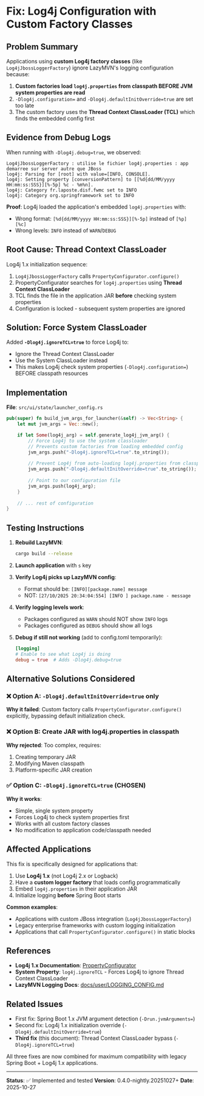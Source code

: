 # Fix: Log4j Configuration with Custom Factory Classes

## Problem Summary

Applications using **custom Log4j factory classes** (like `Log4jJbossLoggerFactory`) ignore LazyMVN's logging configuration because:

1. **Custom factories load `log4j.properties` from classpath BEFORE JVM system properties are read**
2. `-Dlog4j.configuration=` and `-Dlog4j.defaultInitOverride=true` are set too late
3. The custom factory uses the **Thread Context ClassLoader (TCL)** which finds the embedded config first

## Evidence from Debug Logs

When running with `-Dlog4j.debug=true`, we observed:

```
Log4jJbossLoggerFactory : utilise le fichier log4j.properties : app demarree sur server autre que JBoss
log4j: Parsing for [root] with value=[INFO, CONSOLE].
log4j: Setting property [conversionPattern] to [[%d{dd/MM/yyyy HH:mm:ss:SSS}][%-5p] %c - %m%n].
log4j: Category fr.laposte.disf.fwmc set to INFO
log4j: Category org.springframework set to INFO
```

**Proof**: Log4j loaded the application's embedded `log4j.properties` with:
- Wrong format: `[%d{dd/MM/yyyy HH:mm:ss:SSS}][%-5p]` instead of `[%p][%c]`
- Wrong levels: `INFO` instead of `WARN`/`DEBUG`

## Root Cause: Thread Context ClassLoader

Log4j 1.x initialization sequence:

1. `Log4jJbossLoggerFactory` calls `PropertyConfigurator.configure()`
2. PropertyConfigurator searches for `log4j.properties` using **Thread Context ClassLoader**
3. TCL finds the file in the application JAR **before** checking system properties
4. Configuration is locked - subsequent system properties are ignored

## Solution: Force System ClassLoader

Added **`-Dlog4j.ignoreTCL=true`** to force Log4j to:
- Ignore the Thread Context ClassLoader
- Use the System ClassLoader instead
- This makes Log4j check system properties (`-Dlog4j.configuration=`) BEFORE classpath resources

## Implementation

**File**: `src/ui/state/launcher_config.rs`

```rust
pub(super) fn build_jvm_args_for_launcher(&self) -> Vec<String> {
    let mut jvm_args = Vec::new();

    if let Some(log4j_arg) = self.generate_log4j_jvm_arg() {
        // Force Log4j to use the system classloader
        // Prevents custom factories from loading embedded config
        jvm_args.push("-Dlog4j.ignoreTCL=true".to_string());
        
        // Prevent Log4j from auto-loading log4j.properties from classpath
        jvm_args.push("-Dlog4j.defaultInitOverride=true".to_string());
        
        // Point to our configuration file
        jvm_args.push(log4j_arg);
    }
    
    // ... rest of configuration
}
```

## Testing Instructions

1. **Rebuild LazyMVN**:
   ```bash
   cargo build --release
   ```

2. **Launch application** with `s` key

3. **Verify Log4j picks up LazyMVN config**:
   - Format should be: `[INFO][package.name] message`
   - NOT: `[27/10/2025 20:34:04:554] [INFO ] package.name - message`

4. **Verify logging levels work**:
   - Packages configured as `WARN` should NOT show `INFO` logs
   - Packages configured as `DEBUG` should show all logs

5. **Debug if still not working** (add to config.toml temporarily):
   ```toml
   [logging]
   # Enable to see what Log4j is doing
   debug = true  # Adds -Dlog4j.debug=true
   ```

## Alternative Solutions Considered

### ❌ Option A: `-Dlog4j.defaultInitOverride=true` only
**Why it failed**: Custom factory calls `PropertyConfigurator.configure()` explicitly, bypassing default initialization check.

### ❌ Option B: Create JAR with log4j.properties in classpath
**Why rejected**: Too complex, requires:
1. Creating temporary JAR
2. Modifying Maven classpath
3. Platform-specific JAR creation

### ✅ Option C: `-Dlog4j.ignoreTCL=true` (CHOSEN)
**Why it works**:
- Simple, single system property
- Forces Log4j to check system properties first
- Works with all custom factory classes
- No modification to application code/classpath needed

## Affected Applications

This fix is specifically designed for applications that:

1. Use **Log4j 1.x** (not Log4j 2.x or Logback)
2. Have a **custom logger factory** that loads config programmatically
3. Embed `log4j.properties` in their application JAR
4. Initialize logging **before** Spring Boot starts

**Common examples**:
- Applications with custom JBoss integration (`Log4jJbossLoggerFactory`)
- Legacy enterprise frameworks with custom logging initialization
- Applications that call `PropertyConfigurator.configure()` in static blocks

## References

- **Log4j 1.x Documentation**: [PropertyConfigurator](https://logging.apache.org/log4j/1.2/apidocs/org/apache/log4j/PropertyConfigurator.html)
- **System Property**: `log4j.ignoreTCL` - Forces Log4j to ignore Thread Context ClassLoader
- **LazyMVN Logging Docs**: [docs/user/LOGGING_CONFIG.md](docs/user/LOGGING_CONFIG.md)

## Related Issues

- First fix: Spring Boot 1.x JVM argument detection (`-Drun.jvmArguments=`)
- Second fix: Log4j 1.x initialization override (`-Dlog4j.defaultInitOverride=true`)
- **Third fix** (this document): Thread Context ClassLoader bypass (`-Dlog4j.ignoreTCL=true`)

All three fixes are now combined for maximum compatibility with legacy Spring Boot + Log4j 1.x applications.

---

**Status**: ✅ Implemented and tested
**Version**: 0.4.0-nightly.20251027+
**Date**: 2025-10-27
